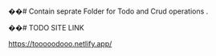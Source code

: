 ��#   Contain seprate Folder for Todo and Crud operations .

��# TODO SITE LINK


https://tooooodooo.netlify.app/
